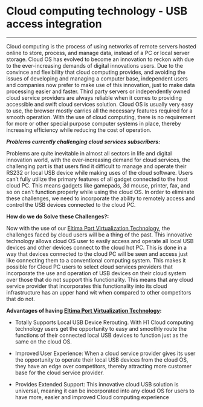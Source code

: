 Cloud computing technology - USB access integration
======================================================
***
Cloud computing is the process of using networks of remote servers hosted online to store, process, and manage data, instead of a PC or local server storage. Cloud OS has evolved to become an innovation to reckon with due to the ever-increasing demands of digital innovations users. Due to the convince and flexibility that cloud computing provides, and avoiding the issues of developing and managing a computer base, independent users and companies now prefer to make use of this innovation, just to make data processing easier and faster. Third party servers or independently owned cloud service providers are always reliable when it comes to providing accessible and swift cloud services solution. Cloud OS is usually very easy to use, the browser mostly carries all the necessary features required for a smooth operation. With the use of cloud computing, there is no requirement for more or other special purpose computer systems in place, thereby increasing efficiency while reducing the cost of operation.  

***Problems currently challenging cloud services subscribers:***

Problems are quite inevitable in almost all sectors in life and digital innovation world, with the ever-increasing demand for cloud services, the challenging part is that users find it difficult to manage and operate their RS232 or local USB device while making uses of the cloud software. Users can’t fully utilize the primary features of all gadget connected to the host cloud PC. This means gadgets like gamepads, 3d mouse, printer, fax, and so on can’t function properly while using the cloud OS. In order to eliminate these challenges, we need to incorporate the ability to remotely access and control the USB devices connected to the cloud PC. 


**How do we do Solve these Challenges?:**

Now with the use of our [Eltima Port Virtualization Technology](https://www.eltima.com/access-usb-in-the-cloud-technology/), the challenges faced by cloud users will be a thing of the past. This innovative technology allows cloud OS user to easily access and operate all local USB devices and other devices connect to the cloud hot PC. This is done in a way that devices connected to the cloud PC will be seen and access just like connecting them to a conventional computing system. This makes it possible for Cloud PC users to select cloud services providers that incorporate the use and operation of USB devices on their cloud system over those that do not support this functionality. This means that any cloud service provider that incorporates this functionality into its cloud infrastructure has an upper hand wit when compared to other competitors that do not.

**Advantages of having [Eltima Port Virtualization Technology](https://www.eltima.com/eltima-port-virtualization-technology/):**

* Totally Supports Local USB Device Rerouting. With H1 Cloud computing technology users get the opportunity to easy and smoothly route the functions of their connected local USB devices to function just as the same on the cloud OS.

* Improved User Experience: When a cloud service provider gives its user the opportunity to operate their local USB devices from the cloud OS, they have an edge over competitors, thereby attracting more customer base for the cloud service provider.

* Provides Extended Support: This innovative cloud USB solution is universal, meaning it can be incorporated into any cloud OS for users to have more, easier and improved Cloud computing experience 
